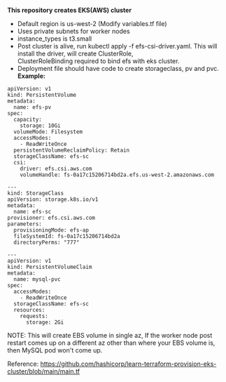 **This repository creates EKS(AWS) cluster**

- Default region is us-west-2 (Modify variables.tf file)
- Uses private subnets for worker nodes
- instance_types is t3.small
- Post cluster is alive, run kubectl apply -f efs-csi-driver.yaml. This will install the driver, will create ClusterRole,   
  ClusterRoleBinding required to bind efs with eks cluster.
- Deployment file should have code to create storageclass, pv and pvc.
**Example:**
```
apiVersion: v1
kind: PersistentVolume
metadata:
  name: efs-pv
spec:
  capacity:
    storage: 10Gi
  volumeMode: Filesystem
  accessModes:
    - ReadWriteOnce
  persistentVolumeReclaimPolicy: Retain
  storageClassName: efs-sc
  csi:
    driver: efs.csi.aws.com
    volumeHandle: fs-0a17c15206714bd2a.efs.us-west-2.amazonaws.com

---
kind: StorageClass
apiVersion: storage.k8s.io/v1
metadata:
  name: efs-sc
provisioner: efs.csi.aws.com
parameters:
  provisioningMode: efs-ap
  fileSystemId: fs-0a17c15206714bd2a
  directoryPerms: "777"

---
apiVersion: v1
kind: PersistentVolumeClaim
metadata:
  name: mysql-pvc
spec:
  accessModes:
    - ReadWriteOnce
  storageClassName: efs-sc
  resources:
    requests:
      storage: 2Gi
```

NOTE: This will create EBS volume in single az, If the worker node post restart comes up on a different az other than where your EBS volume is, then MySQL pod won't come up.

Reference: https://github.com/hashicorp/learn-terraform-provision-eks-cluster/blob/main/main.tf
